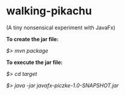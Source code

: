 # walking-pikachu

(A tiny nonsensical experiment with JavaFx)

**To create the jar file:**


*$> mvn package*


**To execute the jar file:**


*$> cd target*

*$> java -jar javafx-piczke-1.0-SNAPSHOT.jar*
